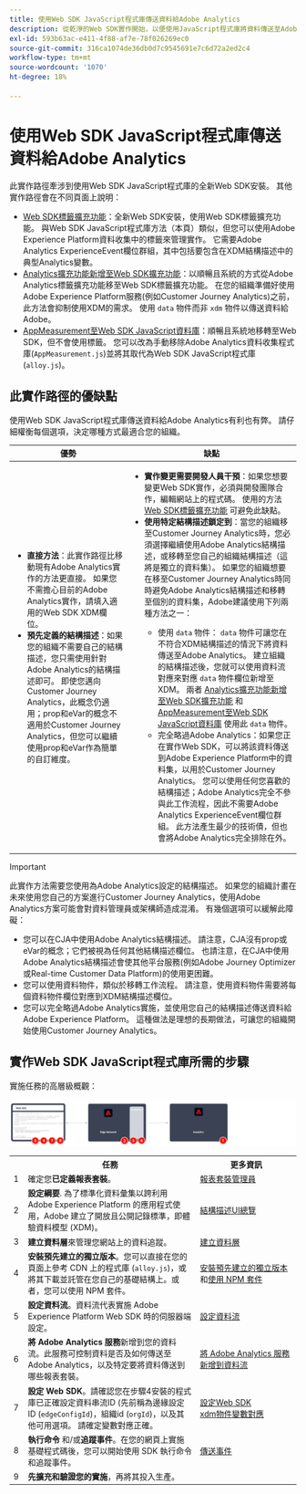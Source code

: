 ```yaml
---
title: 使用Web SDK JavaScript程式庫傳送資料給Adobe Analytics
description: 從乾淨的Web SDK實作開始，以便使用JavaScript程式庫將資料傳送至Adobe Analytics。
exl-id: 593b63ac-e411-4f88-af7e-78f026269ec0
source-git-commit: 316ca1074de36db0d7c9545691e7c6d72a2ed2c4
workflow-type: tm+mt
source-wordcount: '1070'
ht-degree: 18%

---
```


# 使用Web SDK JavaScript程式庫傳送資料給Adobe Analytics

此實作路徑牽涉到使用Web SDK JavaScript程式庫的全新Web SDK安裝。 其他實作路徑會在不同頁面上說明：

* [Web SDK標籤擴充功能](web-sdk-tag-extension.md)：全新Web SDK安裝，使用Web SDK標籤擴充功能。 與Web SDK JavaScript程式庫方法（本頁）類似，但您可以使用Adobe Experience Platform資料收集中的標籤來管理實作。 它需要Adobe Analytics ExperienceEvent欄位群組，其中包括要包含在XDM結構描述中的典型Analytics變數。
* [Analytics擴充功能新增至Web SDK擴充功能](analytics-extension-to-web-sdk.md)：以順暢且系統的方式從Adobe Analytics標籤擴充功能移至Web SDK標籤擴充功能。 在您的組織準備好使用Adobe Experience Platform服務(例如Customer Journey Analytics)之前，此方法會抑制使用XDM的需求。 使用 `data` 物件而非 `xdm` 物件以傳送資料給Adobe。
* [AppMeasurement至Web SDK JavaScript資料庫](appmeasurement-to-web-sdk.md)：順暢且系統地移轉至Web SDK，但不會使用標籤。 您可以改為手動移除Adobe Analytics資料收集程式庫(`AppMeasurement.js`)並將其取代為Web SDK JavaScript程式庫(`alloy.js`)。

## 此實作路徑的優缺點

使用Web SDK JavaScript程式庫傳送資料給Adobe Analytics有利也有弊。 請仔細權衡每個選項，決定哪種方式最適合您的組織。

| 優勢 | 缺點 |
| --- | --- |
| <ul><li>**直接方法**：此實作路徑比移動現有Adobe Analytics實作的方法更直接。 如果您不需擔心目前的Adobe Analytics實作，請填入適用的Web SDK XDM欄位。</li><li>**預先定義的結構描述**：如果您的組織不需要自己的結構描述，您只需使用針對Adobe Analytics的結構描述即可。 即使您邁向Customer Journey Analytics，此概念仍適用；prop和eVar的概念不適用於Customer Journey Analytics，但您可以繼續使用prop和eVar作為簡單的自訂維度。</li></ul> | <ul><li>**實作變更需要開發人員干預**：如果您想要變更Web SDK實作，必須與開發團隊合作，編輯網站上的程式碼。 使用的方法 [Web SDK標籤擴充功能](web-sdk-tag-extension.md) 可避免此缺點。</li><li>**使用特定結構描述鎖定到**：當您的組織移至Customer Journey Analytics時，您必須選擇繼續使用Adobe Analytics結構描述，或移轉至您自己的組織結構描述（這將是獨立的資料集）。 如果您的組織想要在移至Customer Journey Analytics時同時避免Adobe Analytics結構描述和移轉至個別的資料集，Adobe建議使用下列兩種方法之一：</li><ul><li>使用 `data` 物件： `data` 物件可讓您在不符合XDM結構描述的情況下將資料傳送至Adobe Analytics。 建立組織的結構描述後，您就可以使用資料流對應來對應 `data` 物件欄位新增至XDM。 兩者 [Analytics擴充功能新增至Web SDK擴充功能](analytics-extension-to-web-sdk.md) 和 [AppMeasurement至Web SDK JavaScript資料庫](appmeasurement-to-web-sdk.md) 使用此 `data` 物件。</li><li>完全略過Adobe Analytics：如果您正在實作Web SDK，可以將該資料傳送到Adobe Experience Platform中的資料集，以用於Customer Journey Analytics。 您可以使用任何您喜歡的結構描述；Adobe Analytics完全不參與此工作流程，因此不需要Adobe Analytics ExperienceEvent欄位群組。 此方法產生最少的技術債，但也會將Adobe Analytics完全排除在外。</li></ul></ul> |

>[!IMPORTANT]
>
>此實作方法需要您使用為Adobe Analytics設定的結構描述。 如果您的組織計畫在未來使用您自己的方案進行Customer Journey Analytics，使用Adobe Analytics方案可能會對資料管理員或架構師造成混淆。 有幾個選項可以緩解此障礙：
>
>* 您可以在CJA中使用Adobe Analytics結構描述。 請注意，CJA沒有prop或eVar的概念；它們被視為任何其他結構描述欄位。 也請注意，在CJA中使用Adobe Analytics結構描述會使其他平台服務(例如Adobe Journey Optimizer或Real-time Customer Data Platform)的使用更困難。
>* 您可以使用資料物件，類似於移轉工作流程。 請注意，使用資料物件需要將每個資料物件欄位對應到XDM結構描述欄位。
>* 您可以完全略過Adobe Analytics實施，並使用您自己的結構描述傳送資料給Adobe Experience Platform。 這種做法是理想的長期做法，可讓您的組織開始使用Customer Journey Analytics。

## 實作Web SDK JavaScript程式庫所需的步驟

實施任務的高層級概觀：

![如何使用使用Web SDK工作流程實作Adobe Analytics，如本節所述。](../../assets/websdk-annotated.png)

<table style="width:100%">

<tr>
<th style="width:5%"></th><th style="width:60%"><b>任務</b></th><th style="width:35%"><b>更多資訊</b></th>
</tr>

<tr>
<td>1</td>
<td>確定您<b>已定義報表套裝</b>。</td>
<td><a href="/help/admin/admin/c-manage-report-suites/report-suites-admin.md">報表套裝管理員</a></td>
</tr>

<tr>
<td>2</td>
<td><b>設定綱要</b>. 為了標準化資料彙集以跨利用 Adobe Experience Platform 的應用程式使用，Adobe 建立了開放且公開記錄標準，即體驗資料模型 (XDM)。</td>
<td><a href="https://experienceleague.adobe.com/docs/experience-platform/xdm/ui/overview.html?lang=zh-Hant">結構描述UI總覽</a></td>
</tr>

<tr>
<td>3</td>
<td><b>建立資料層</b>來管理您網站上的資料追蹤。</td>
<td><a href="../../prepare/data-layer.md">建立資料層</a></td>
</tr>

<tr>
<td> 4</td>
<td><b>安裝預先建立的獨立版本</b>。您可以直接在您的頁面上參考 CDN 上的程式庫 (<code>alloy.js</code>)，或將其下載並託管在您自己的基礎結構上。或者，您可以使用 NPM 套件。</td>
<td><a href="https://experienceleague.adobe.com/docs/experience-platform/web-sdk/install/library.html">安裝預先建立的獨立版本</a>和<a href="https://experienceleague.adobe.com/docs/experience-platform/web-sdk/install/npm.html">使用 NPM 套件</a></td>
</tr>

<tr>
<td>5</td>
<td><b>設定資料流</b>。資料流代表實施 Adobe Experience Platform Web SDK 時的伺服器端設定。</td>
<td><a href="https://experienceleague.adobe.com/docs/experience-platform/edge/datastreams/configure.html?lang=zh-Hant">設定資料流<a></td> 
</tr>

<td>6</td>
<td><b>將 Adobe Analytics 服務</b>新增到您的資料流。此服務可控制資料是否及如何傳送至Adobe Analytics，以及特定要將資料傳送到哪些報表套裝。</td>
<td><a href="https://experienceleague.adobe.com/docs/experience-platform/edge/datastreams/configure.html#analytics">將 Adobe Analytics 服務新增到資料流</a></td>
</tr>

<tr>
<td>7</td>
<td><b>設定 Web SDK</b>。請確認您在步驟4安裝的程式庫已正確設定資料串流ID (先前稱為邊緣設定ID (<code>edgeConfigId</code>)，組織id (<code>orgId</code>)，以及其他可用選項。 請確定變數對應正確。 </td>
<td><a href="https://experienceleague.adobe.com/docs/experience-platform/web-sdk/commands/configure/overview.html">設定Web SDK</a><br/><a href="../xdm-var-mapping.md">xdm物件變數對應</a></td>
</tr>

<tr>
<td>8</td>
<td><b>執行命令</b> 和/或<b>追蹤事件</b>。在您的網頁上實施基礎程式碼後，您可以開始使用 SDK 執行命令和追蹤事件。
</td>
<td><a href="https://experienceleague.adobe.com/docs/experience-platform/web-sdk/commands/sendevent/overview.html">傳送事件</a></td>
</tr>

<tr>
<td>9</td><td><b>先擴充和驗證您的實施</b>，再將其投入生產。</td><td></td> 
</tr>
</table>
